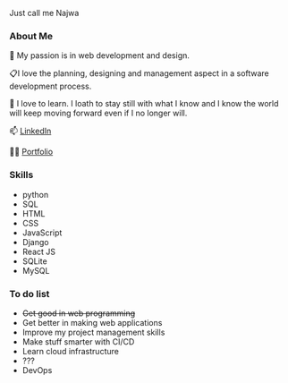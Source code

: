 Just call me Najwa

### About Me
🌱 My passion is in web development and design.

📋I love the planning, designing and management aspect in a software development process.

📖 I love to learn. I loath to stay still with what I know and I know the world will keep moving forward even if I no longer will.

📫  [LinkedIn](https://www.linkedin.com/in/izzatul-najwa-binti-ismail)

👩‍💻  [Portfolio](https://izzywa.github.io/portfolio/)

### Skills
- python
- SQL
- HTML
- CSS
- JavaScript
- Django
- React JS
- SQLite
- MySQL

### To do list
- <del>Get good in web programming</del>
- Get better in making web applications
- Improve my project management skills
- Make stuff smarter with CI/CD
- Learn cloud infrastructure
- ???
- DevOps 


<!---
Izzywa/Izzywa is a ✨ special ✨ repository because its `README.md` (this file) appears on your GitHub profile.
You can click the Preview link to take a look at your changes.
--->

